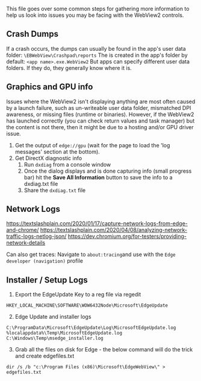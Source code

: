 This file goes over some common steps for gathering more information to help us look into issues you may be facing with the WebView2 controls.

## Crash Dumps
If a crash occurs, the dumps can usually be found in the app's user data folder:
<code><user data folder>\EBWebView\Crashpad\reports</code>
The <user data folder> is created in the app's folder by default:
<code><app folder>\<app name>.exe.WebView2</code>
But apps can specify different user data folders. If they do, they generally know where it is.
  
## Graphics and GPU info
Issues where the WebView2 isn't displaying anything are most often caused by a launch failure, such as un-writeable user data folder, mismatched DPI awareness, or missing files (runtime or binaries). However, if the WebView2 has launched correctly (you can check return values and task manager) but the content is not there, then it might be due to a hosting and/or GPU driver issue.
1. Get the output of `edge://gpu` (wait for the page to load the 'log messages' section at the bottom).
1. Get DirectX diagnostic info
    1. Run `dxdiag` from a console window
    1. Once the dialog displays and is done capturing info (small progress bar) hit the **Save All Information** button to save the info to a dxdiag.txt file
    1. Share the `dxdiag.txt` file
  
## Network Logs
https://textslashplain.com/2020/01/17/capture-network-logs-from-edge-and-chrome/ 
https://textslashplain.com/2020/04/08/analyzing-network-traffic-logs-netlog-json/
https://dev.chromium.org/for-testers/providing-network-details

Can also get traces:
Navigate to `about:tracing`and use with the `Edge developer (navigation)` profile

## Installer / Setup Logs
1. Export the EdgeUpdate Key to a reg file via regedit
  
`HKEY_LOCAL_MACHINE\SOFTWARE\WOW6432Node\Microsoft\EdgeUpdate`
  
2. Edge Update and installer logs
  
`C:\ProgramData\Microsoft\EdgeUpdate\Log\MicrosoftEdgeUpdate.log`
`%localappdata%\Temp\MicrosoftEdgeUpdate.log`
`C:\Windows\Temp\msedge_installer.log`
  
3. Grab all the files on disk for Edge - the below command will do the trick and create edgefiles.txt
  
`dir /s /b "c:\Program Files (x86)\Microsoft\EdgeWebView\" > edgefiles.txt`
